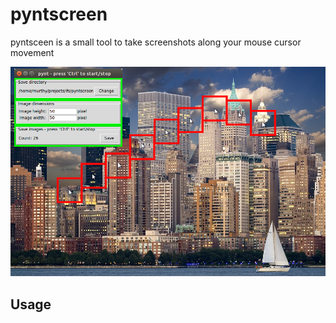 # pyntscreen
pyntsceen is a small tool to take screenshots along your mouse cursor movement

![alt tag](/img/new_york.png)

## Usage

